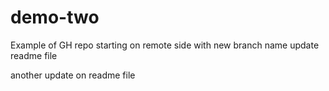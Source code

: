 # demo-two
Example of GH repo starting on remote side with new branch name
update readme file

another update on readme file
